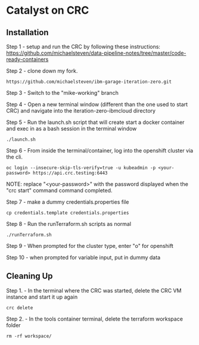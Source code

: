 # Catalyst on CRC

## Installation
Step 1 - setup and run the CRC by following these instructions: 
https://github.com/michaelsteven/data-pipeline-notes/tree/master/code-ready-containers

Step 2 - clone down my fork.
```
https://github.com/michaelsteven/ibm-garage-iteration-zero.git
```

Step 3 - Switch to the "mike-working" branch

Step 4 - Open a new terminal window (different than the one used to start CRC) and navigate into the iteration-zero-ibmcloud directory

Step 5 - Run the launch.sh script that will create start a docker container and exec in as a bash session in the terminal window
```
./launch.sh
```

Step 6 - From inside the terminal/container, log into the openshift cluster via the cli.
```
oc login --insecure-skip-tls-verify=true -u kubeadmin -p <your-password> https://api.crc.testing:6443
```
NOTE: replace "\<your-password\>" with the password displayed when the "crc start" command command completed.

Step 7 - make a dummy credentials.properties file
```
cp credentials.template credentials.properties
```

Step 8 - Run the runTerraform.sh scripts as normal
```
./runTerraform.sh
```

Step 9 - When prompted for the cluster type, enter "o" for openshift

Step 10 - when prompted for variable input, put in dummy data

## Cleaning Up
Step 1. - In the terminal where the CRC was started, delete the CRC VM instance and start it up again
```
crc delete
```

Step 2. - In the tools container terminal, delete the terraform workspace folder
```
rm -rf workspace/
```
    
